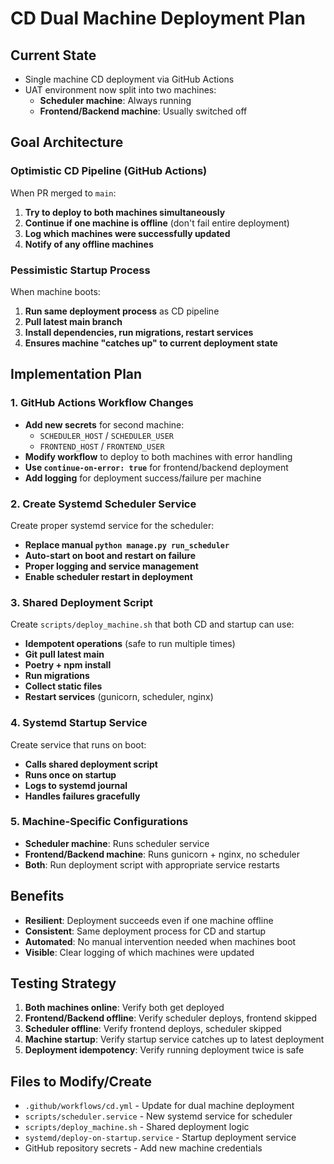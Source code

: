 # CD Dual Machine Deployment Plan

## Current State
- Single machine CD deployment via GitHub Actions
- UAT environment now split into two machines:
  - **Scheduler machine**: Always running
  - **Frontend/Backend machine**: Usually switched off

## Goal Architecture

### Optimistic CD Pipeline (GitHub Actions)
When PR merged to `main`:
1. **Try to deploy to both machines simultaneously**
2. **Continue if one machine is offline** (don't fail entire deployment)
3. **Log which machines were successfully updated**
4. **Notify of any offline machines**

### Pessimistic Startup Process
When machine boots:
1. **Run same deployment process** as CD pipeline
2. **Pull latest main branch**
3. **Install dependencies, run migrations, restart services**
4. **Ensures machine "catches up" to current deployment state**

## Implementation Plan

### 1. GitHub Actions Workflow Changes
- **Add new secrets** for second machine:
  - `SCHEDULER_HOST` / `SCHEDULER_USER`
  - `FRONTEND_HOST` / `FRONTEND_USER`
- **Modify workflow** to deploy to both machines with error handling
- **Use `continue-on-error: true`** for frontend/backend deployment
- **Add logging** for deployment success/failure per machine

### 2. Create Systemd Scheduler Service
Create proper systemd service for the scheduler:
- **Replace manual `python manage.py run_scheduler`**
- **Auto-start on boot and restart on failure**
- **Proper logging and service management**
- **Enable scheduler restart in deployment**

### 3. Shared Deployment Script
Create `scripts/deploy_machine.sh` that both CD and startup can use:
- **Idempotent operations** (safe to run multiple times)
- **Git pull latest main**
- **Poetry + npm install**
- **Run migrations**
- **Collect static files**
- **Restart services** (gunicorn, scheduler, nginx)

### 4. Systemd Startup Service
Create service that runs on boot:
- **Calls shared deployment script**
- **Runs once on startup**
- **Logs to systemd journal**
- **Handles failures gracefully**

### 5. Machine-Specific Configurations
- **Scheduler machine**: Runs scheduler service
- **Frontend/Backend machine**: Runs gunicorn + nginx, no scheduler
- **Both**: Run deployment script with appropriate service restarts

## Benefits
- **Resilient**: Deployment succeeds even if one machine offline
- **Consistent**: Same deployment process for CD and startup
- **Automated**: No manual intervention needed when machines boot
- **Visible**: Clear logging of which machines were updated

## Testing Strategy
1. **Both machines online**: Verify both get deployed
2. **Frontend/Backend offline**: Verify scheduler deploys, frontend skipped
3. **Scheduler offline**: Verify frontend deploys, scheduler skipped
4. **Machine startup**: Verify startup service catches up to latest deployment
5. **Deployment idempotency**: Verify running deployment twice is safe

## Files to Modify/Create
- `.github/workflows/cd.yml` - Update for dual machine deployment
- `scripts/scheduler.service` - New systemd service for scheduler
- `scripts/deploy_machine.sh` - Shared deployment logic
- `systemd/deploy-on-startup.service` - Startup deployment service
- GitHub repository secrets - Add new machine credentials
